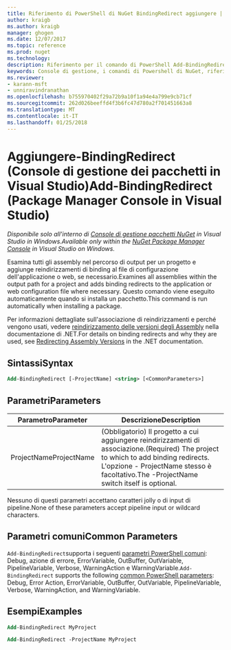 ```yaml
---
title: Riferimento di PowerShell di NuGet BindingRedirect aggiungere | Documenti Microsoft
author: kraigb
ms.author: kraigb
manager: ghogen
ms.date: 12/07/2017
ms.topic: reference
ms.prod: nuget
ms.technology: 
description: Riferimento per il comando di PowerShell Add-BindingRedirect nella Console di gestione pacchetti NuGet in Visual Studio.
keywords: Console di gestione, i comandi di Powershell di NuGet, riferimento di Powershell di NuGet, Aggiungi BindingRedirect del pacchetto NuGet
ms.reviewer:
- karann-msft
- unniravindranathan
ms.openlocfilehash: b755970402f29a72b9a10f1a94e4a799e9cb71cf
ms.sourcegitcommit: 262d026beeffd4f3b6fc47d780a2f701451663a8
ms.translationtype: MT
ms.contentlocale: it-IT
ms.lasthandoff: 01/25/2018
---
```

# <a name="add-bindingredirect-package-manager-console-in-visual-studio"></a><span data-ttu-id="88674-104">Aggiungere-BindingRedirect (Console di gestione dei pacchetti in Visual Studio)</span><span class="sxs-lookup"><span data-stu-id="88674-104">Add-BindingRedirect (Package Manager Console in Visual Studio)</span></span>

<span data-ttu-id="88674-105">*Disponibile solo all'interno di [Console di gestione pacchetti NuGet](Package-Manager-Console.md) in Visual Studio in Windows.*</span><span class="sxs-lookup"><span data-stu-id="88674-105">*Available only within the [NuGet Package Manager Console](Package-Manager-Console.md) in Visual Studio on Windows.*</span></span>

<span data-ttu-id="88674-106">Esamina tutti gli assembly nel percorso di output per un progetto e aggiunge reindirizzamenti di binding al file di configurazione dell'applicazione o web, se necessario.</span><span class="sxs-lookup"><span data-stu-id="88674-106">Examines all assemblies within the output path for a project and adds binding redirects to the application or web configuration file where necessary.</span></span> <span data-ttu-id="88674-107">Questo comando viene eseguito automaticamente quando si installa un pacchetto.</span><span class="sxs-lookup"><span data-stu-id="88674-107">This command is run automatically when installing a package.</span></span>

<span data-ttu-id="88674-108">Per informazioni dettagliate sull'associazione di reindirizzamenti e perché vengono usati, vedere [reindirizzamento delle versioni degli Assembly](/dotnet/framework/configure-apps/redirect-assembly-versions) nella documentazione di .NET.</span><span class="sxs-lookup"><span data-stu-id="88674-108">For details on binding redirects and why they are used, see [Redirecting Assembly Versions](/dotnet/framework/configure-apps/redirect-assembly-versions) in the .NET documentation.</span></span>

## <a name="syntax"></a><span data-ttu-id="88674-109">Sintassi</span><span class="sxs-lookup"><span data-stu-id="88674-109">Syntax</span></span>

```ps
Add-BindingRedirect [-ProjectName] <string> [<CommonParameters>]
```

## <a name="parameters"></a><span data-ttu-id="88674-110">Parametri</span><span class="sxs-lookup"><span data-stu-id="88674-110">Parameters</span></span>

| <span data-ttu-id="88674-111">Parametro</span><span class="sxs-lookup"><span data-stu-id="88674-111">Parameter</span></span> | <span data-ttu-id="88674-112">Descrizione</span><span class="sxs-lookup"><span data-stu-id="88674-112">Description</span></span> |
| --- | --- |
| <span data-ttu-id="88674-113">ProjectName</span><span class="sxs-lookup"><span data-stu-id="88674-113">ProjectName</span></span> | <span data-ttu-id="88674-114">(Obbligatorio) Il progetto a cui aggiungere reindirizzamenti di associazione.</span><span class="sxs-lookup"><span data-stu-id="88674-114">(Required) The project to which to add binding redirects.</span></span> <span data-ttu-id="88674-115">L'opzione - ProjectName stesso è facoltativo.</span><span class="sxs-lookup"><span data-stu-id="88674-115">The -ProjectName switch itself is optional.</span></span> |

<span data-ttu-id="88674-116">Nessuno di questi parametri accettano caratteri jolly o di input di pipeline.</span><span class="sxs-lookup"><span data-stu-id="88674-116">None of these parameters accept pipeline input or wildcard characters.</span></span>

## <a name="common-parameters"></a><span data-ttu-id="88674-117">Parametri comuni</span><span class="sxs-lookup"><span data-stu-id="88674-117">Common Parameters</span></span>

<span data-ttu-id="88674-118">`Add-BindingRedirect`supporta i seguenti [parametri PowerShell comuni](http://go.microsoft.com/fwlink/?LinkID=113216): Debug, azione di errore, ErrorVariable, OutBuffer, OutVariable, PipelineVariable, Verbose, WarningAction e WarningVariable.</span><span class="sxs-lookup"><span data-stu-id="88674-118">`Add-BindingRedirect` supports the following [common PowerShell parameters](http://go.microsoft.com/fwlink/?LinkID=113216): Debug, Error Action, ErrorVariable, OutBuffer, OutVariable, PipelineVariable, Verbose, WarningAction, and WarningVariable.</span></span>

## <a name="examples"></a><span data-ttu-id="88674-119">Esempi</span><span class="sxs-lookup"><span data-stu-id="88674-119">Examples</span></span>

```ps
Add-BindingRedirect MyProject

Add-BindingRedirect -ProjectName MyProject
```